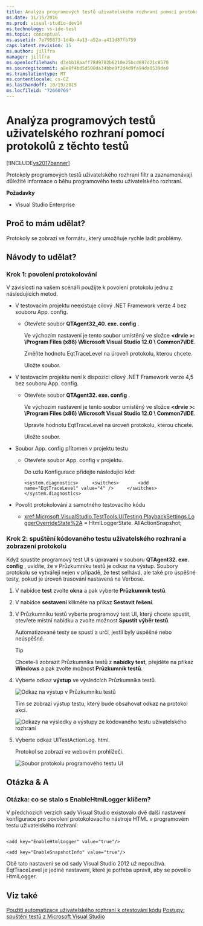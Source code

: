 ```yaml
---
title: Analýza programových testů uživatelského rozhraní pomocí protokolů kódovaného testu uživatelského rozhraní | Microsoft Docs
ms.date: 11/15/2016
ms.prod: visual-studio-dev14
ms.technology: vs-ide-test
ms.topic: conceptual
ms.assetid: 7e795873-1d4b-4a13-a52a-a411d87fb759
caps.latest.revision: 15
ms.author: jillfra
manager: jillfra
ms.openlocfilehash: d3ebb18aaff78d9782b6210e25bcd697d21c8570
ms.sourcegitcommit: a8e8f4bd5d508da34bbe9f2d4d9fa94da0539de0
ms.translationtype: MT
ms.contentlocale: cs-CZ
ms.lasthandoff: 10/19/2019
ms.locfileid: "72660769"
---
```

# <a name="analyzing-coded-ui-tests-using-coded-ui-test-logs"></a>Analýza programových testů uživatelského rozhraní pomocí protokolů z těchto testů
[!INCLUDE[vs2017banner](../includes/vs2017banner.md)]

Protokoly programových testů uživatelského rozhraní filtr a zaznamenávají důležité informace o běhu programového testu uživatelského rozhraní.

 **Požadavky**

- Visual Studio Enterprise

## <a name="why-should-i-do-this"></a>Proč to mám udělat?
 Protokoly se zobrazí ve formátu, který umožňuje rychle ladit problémy.

## <a name="how-do-i-do-this"></a>Návody to udělat?

### <a name="step-1-enable-logging"></a>Krok 1: povolení protokolování
 V závislosti na vašem scénáři použijte k povolení protokolu jednu z následujících metod.

- V testovacím projektu neexistuje cílový .NET Framework verze 4 bez souboru App. config.

  - Otevřete soubor **QTAgent32_40. exe. config** .

    Ve výchozím nastavení je tento soubor umístěný ve složce **\<drvie >: \Program Files (x86) \Microsoft Visual Studio 12.0 \ Common7\IDE**.

    Změňte hodnotu EqtTraceLevel na úroveň protokolu, kterou chcete.

    Uložte soubor.

- V testovacím projektu není k dispozici cílový .NET Framework verze 4,5 bez souboru App. config.

  - Otevřete soubor **QTAgent32. exe. config** .

    Ve výchozím nastavení je tento soubor umístěný ve složce **\<drvie >: \Program Files (x86) \Microsoft Visual Studio 12.0 \ Common7\IDE**.

    Upravte hodnotu EqtTraceLevel na úroveň protokolu, kterou chcete.

    Uložte soubor.

- Soubor App. config přítomen v projektu testu

  - Otevřete soubor App. config v projektu.

    Do uzlu Konfigurace přidejte následující kód:

    `<system.diagnostics>     <switches>       <add name="EqtTraceLevel" value="4" />     </switches>  </system.diagnostics>`

- Povolit protokolování z samotného testovacího kódu

  - <xref:Microsoft.VisualStudio.TestTools.UITesting.PlaybackSettings.LoggerOverrideState%2A> = HtmlLoggerState. AllActionSnapshot;

### <a name="step-2-run-your-coded-ui-test-and-view-the-log"></a>Krok 2: spuštění kódovaného testu uživatelského rozhraní a zobrazení protokolu
 Když spustíte programový test UI s úpravami v souboru **QTAgent32. exe. config** , uvidíte, že v Průzkumníku testů je odkaz na výstup. Soubory protokolu se vytvářejí nejen v případě, že test selhává, ale také pro úspěšné testy, pokud je úroveň trasování nastavená na Verbose.

1. V nabídce **test** zvolte **okna** a pak vyberte **Průzkumník testů**.

2. V nabídce **sestavení** klikněte na příkaz **Sestavit řešení**.

3. V Průzkumníku testů vyberte programový test UI, který chcete spustit, otevřete místní nabídku a zvolte možnost **Spustit výběr testů**.

     Automatizované testy se spustí a určí, jestli byly úspěšné nebo neúspěšné.

    > [!TIP]
    > Chcete-li zobrazit Průzkumníka testů z **nabídky test**, přejděte na příkaz **Windows** a pak zvolte možnost **Průzkumník testů**.

4. Vyberte odkaz **výstup** ve výsledcích Průzkumníka testů.

     ![Odkaz na výstup v Průzkumníku testů](../test/media/cuit-htmlactionlog1.png "CUIT_HTMLActionLog1")

     Tím se zobrazí výstup testu, který bude obsahovat odkaz na protokol akcí.

     ![Odkazy na výsledky a výstupy ze kódovaného testu uživatelského rozhraní](../test/media/cuit-htmlactionlog2.png "CUIT_HTMLActionLog2")

5. Vyberte odkaz UITestActionLog. html.

     Protokol se zobrazí ve webovém prohlížeči.

     ![Soubor protokolu programového testu UI](../test/media/cuit-htmlactionlog3.png "CUIT_HTMLActionLog3")

## <a name="q--a"></a>Otázka & A

### <a name="q-what-happened-to-the-enablehtmllogger-key"></a>Otázka: co se stalo s EnableHtmlLogger klíčem?
 V předchozích verzích sady Visual Studio existovalo dvě další nastavení konfigurace pro povolení protokolovacího nástroje HTML v programovém testu uživatelského rozhraní:

```

<add key="EnableHtmlLogger" value="true"/>

<add key="EnableSnapshotInfo" value="true"/>

```

 Obě tato nastavení se od sady Visual Studio 2012 už nepoužívá. EqtTraceLevel je jediné nastavení, které je potřeba upravit, aby se povolilo HtmlLogger.

## <a name="see-also"></a>Viz také
 [Použití automatizace uživatelského rozhraní k otestování kódu](../test/use-ui-automation-to-test-your-code.md) [Postupy: spuštění testů z Microsoft Visual Studio](https://msdn.microsoft.com/library/1a1207a9-2a33-4a1e-a1e3-ddf0181b1046)
